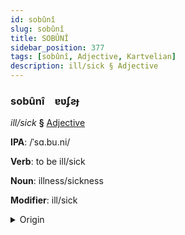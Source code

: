 ```yaml
---
id: sobûnî
slug: sobûnî
title: SOBÛNÎ
sidebar_position: 377
tags: [sobûnî, Adjective, Kartvelian]
description: ill/sick § Adjective
---
```


### sobûnî&emsp;<span kind="abugida">ɐʋʄƨɟ</span>

*ill/sick* **§** [Adjective](../../tags/Adjective)

**IPA**: /ˈsɑ.bu.ni/

**Verb**: to be ill/sick

**Noun**: illness/sickness

**Modifier**: ill/sick

<details>
    <summary>Origin</summary>
    Laz ზაბუნი zabuni /zabuni/<br/>
    <em>Kartvelian Language Family</em>
</details>